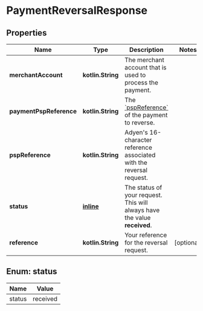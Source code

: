 
# PaymentReversalResponse

## Properties
Name | Type | Description | Notes
------------ | ------------- | ------------- | -------------
**merchantAccount** | **kotlin.String** | The merchant account that is used to process the payment. | 
**paymentPspReference** | **kotlin.String** | The [&#x60;pspReference&#x60;](https://docs.adyen.com/api-explorer/#/CheckoutService/latest/post/payments__resParam_pspReference) of the payment to reverse.  | 
**pspReference** | **kotlin.String** | Adyen&#39;s 16-character reference associated with the reversal request. | 
**status** | [**inline**](#Status) | The status of your request. This will always have the value **received**. | 
**reference** | **kotlin.String** | Your reference for the reversal request. |  [optional]


<a name="Status"></a>
## Enum: status
Name | Value
---- | -----
status | received



